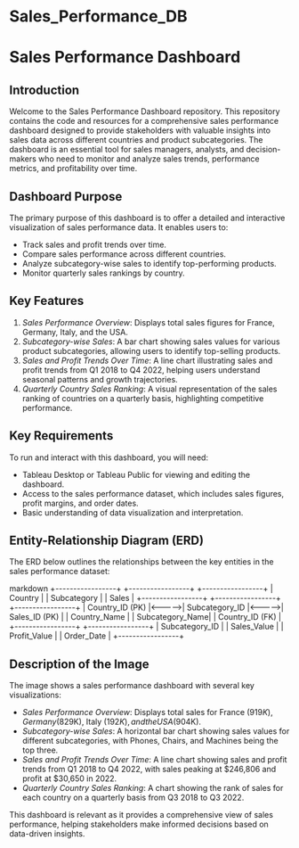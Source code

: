 # Sales_Performance_DB

# Sales Performance Dashboard

## Introduction
Welcome to the Sales Performance Dashboard repository. This repository contains the code and resources for a comprehensive sales performance dashboard designed to provide stakeholders with valuable insights into sales data across different countries and product subcategories. The dashboard is an essential tool for sales managers, analysts, and decision-makers who need to monitor and analyze sales trends, performance metrics, and profitability over time.

## Dashboard Purpose
The primary purpose of this dashboard is to offer a detailed and interactive visualization of sales performance data. It enables users to:
- Track sales and profit trends over time.
- Compare sales performance across different countries.
- Analyze subcategory-wise sales to identify top-performing products.
- Monitor quarterly sales rankings by country.

## Key Features
1. *Sales Performance Overview*: Displays total sales figures for France, Germany, Italy, and the USA.
2. *Subcategory-wise Sales*: A bar chart showing sales values for various product subcategories, allowing users to identify top-selling products.
3. *Sales and Profit Trends Over Time*: A line chart illustrating sales and profit trends from Q1 2018 to Q4 2022, helping users understand seasonal patterns and growth trajectories.
4. *Quarterly Country Sales Ranking*: A visual representation of the sales ranking of countries on a quarterly basis, highlighting competitive performance.

## Key Requirements
To run and interact with this dashboard, you will need:
- Tableau Desktop or Tableau Public for viewing and editing the dashboard.
- Access to the sales performance dataset, which includes sales figures, profit margins, and order dates.
- Basic understanding of data visualization and interpretation.

## Entity-Relationship Diagram (ERD)
The ERD below outlines the relationships between the key entities in the sales performance dataset:

markdown
+-----------------+       +-----------------+       +-----------------+
|    Country      |       |   Subcategory   |       |     Sales       |
+-----------------+       +-----------------+       +-----------------+
| Country_ID (PK) |<----->| Subcategory_ID  |<----->| Sales_ID (PK)   |
| Country_Name    |       | Subcategory_Name|       | Country_ID (FK) |
+-----------------+       +-----------------+       | Subcategory_ID  |
                                                    | Sales_Value     |
                                                    | Profit_Value    |
                                                    | Order_Date      |
                                                    +-----------------+


## Description of the Image
The image shows a sales performance dashboard with several key visualizations:
- *Sales Performance Overview*: Displays total sales for France ($919K), Germany ($829K), Italy ($192K), and the USA ($904K).
- *Subcategory-wise Sales*: A horizontal bar chart showing sales values for different subcategories, with Phones, Chairs, and Machines being the top three.
- *Sales and Profit Trends Over Time*: A line chart showing sales and profit trends from Q1 2018 to Q4 2022, with sales peaking at $246,806 and profit at $30,650 in 2022.
- *Quarterly Country Sales Ranking*: A chart showing the rank of sales for each country on a quarterly basis from Q3 2018 to Q3 2022.

This dashboard is relevant as it provides a comprehensive view of sales performance, helping stakeholders make informed decisions based on data-driven insights.

